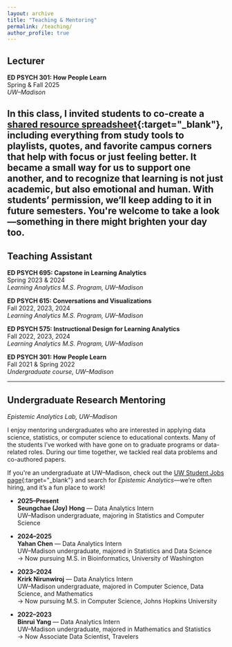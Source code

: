 ```yaml
---
layout: archive
title: "Teaching & Mentoring"
permalink: /teaching/
author_profile: true
---
```


## Lecturer

**ED PSYCH 301: How People Learn**  
Spring & Fall 2025  
_UW–Madison_

In this class, I invited students to co-create a [shared resource spreadsheet](https://docs.google.com/spreadsheets/d/1kuxEOxmBrjQ17s2QKsQpeB_zjSFWkTfxCUxl_NLQfwo/edit?gid=0#gid=0){:target="_blank"}, including everything from study tools to playlists, quotes, and favorite campus corners that help with focus or just feeling better. It became a small way for us to support one another, and to recognize that learning is not just academic, but also emotional and human. With students’ permission, we’ll keep adding to it in future semesters. You're welcome to take a look—something in there might brighten your day too.
---

## Teaching Assistant

**ED PSYCH 695: Capstone in Learning Analytics**  
Spring 2023 & 2024  
_Learning Analytics M.S. Program, UW–Madison_

**ED PSYCH 615: Conversations and Visualizations**  
Fall 2022, 2023, 2024  
_Learning Analytics M.S. Program, UW–Madison_

**ED PSYCH 575: Instructional Design for Learning Analytics**  
Fall 2022, 2023, 2024  
_Learning Analytics M.S. Program, UW–Madison_

**ED PSYCH 301: How People Learn**  
Fall 2021 & Spring 2022  
_Undergraduate course, UW–Madison_

---

## Undergraduate Research Mentoring  
_Epistemic Analytics Lab, UW–Madison_

I enjoy mentoring undergraduates who are interested in applying data science, statistics, or computer science to educational contexts. Many of the students I’ve worked with have gone on to graduate programs or data-related roles. During our time together, we tackled real data problems and co-authored papers.

If you're an undergraduate at UW–Madison, check out the [UW Student Jobs page](https://studentjobs.wisc.edu/){:target="_blank"} and search for *Epistemic Analytics*—we’re often hiring, and it’s a fun place to work!

- **2025–Present**  
  **Seungchae (Joy) Hong** — Data Analytics Intern  
  UW–Madison undergraduate, majoring in Statistics and Computer Science

- **2024–2025**  
  **Yahan Chen** — Data Analytics Intern  
  UW–Madison undergraduate, majored in Statistics and Data Science  
  → Now pursuing M.S. in Bioinformatics, University of Washington

- **2023–2024**  
  **Krirk Nirunwiroj** — Data Analytics Intern  
  UW–Madison undergraduate, majored in Computer Science, Data Science, and Mathematics  
  → Now pursuing M.S. in Computer Science, Johns Hopkins University

- **2022–2023**  
  **Binrui Yang** — Data Analytics Intern  
  UW–Madison undergraduate, majored in Mathematics and Statistics  
  → Now Associate Data Scientist, Travelers
